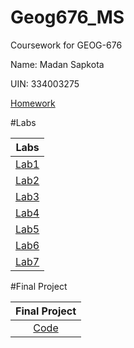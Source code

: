 # Geog676_MS

Coursework for GEOG-676

Name: Madan Sapkota

UIN: 334003275

[Homework](./Homework)

#Labs

|Labs|
|:--:|
|[Lab1](Labs/Lab1/README.md)|
|[Lab2](Labs/Lab2/lab02.py)|
|[Lab3](Labs/Lab3/lab03.py)|
|[Lab4](Labs/Lab4/lab4.py)|
|[Lab5](Labs/Lab5/lab5_tool.py)|
|[Lab6](Labs/Lab6/lab6.py)|
|[Lab7](Labs/Lab1/README.md)|

#Final Project

|Final Project|
|:--:|
|[Code](Final_Project/Code.py)|

